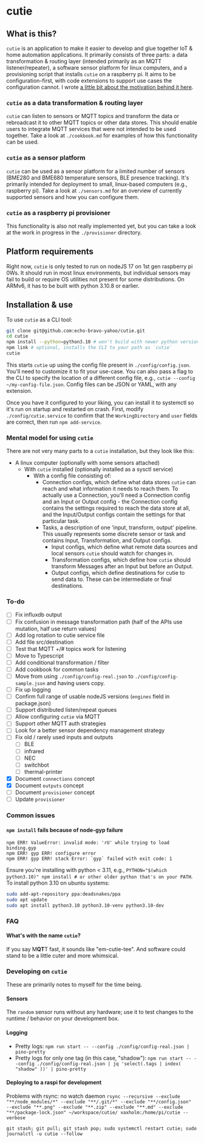 # cutie

## What is this?

`cutie` is an application to make it easier to develop and glue together IoT & home automation applications. It primarily consists of three parts: a data transformation & routing layer (intended primarily as an MQTT listener/repeater), a software sensor platform for linux computers, and a provisioning script that installs `cutie` on a raspberry pi. It aims to be configuration-first, with code extensions to support use cases the configuration cannot. I wrote [a little bit about the motivation behind it here](https://blog.echobravoyahoo.net/the-problem-with-home-automation-software/).

### `cutie` as a data transformation & routing layer

`cutie` can listen to sensors or MQTT topics and transform the data or rebroadcast it to other MQTT topics or other data stores. This should enable users to integrate MQTT services that were not intended to be used together. Take a look at `./cookbook.md` for examples of how this functionality can be used.

### `cutie` as a sensor platform

`cutie` can be used as a sensor platform for a limited number of sensors (BME280 and BME680 temperature sensors, BLE presence tracking). It's primarily intended for deployment to small, linux-based computers (e.g., raspberry pi). Take a look at `./sensors.md` for an overview of currently supported sensors and how you can configure them.

### `cutie` as a raspberry pi provisioner

This functionality is also not really implemented yet, but you can take a look at the work in progress in the `./provisioner` directory.

## Platform requirements

Right now, `cutie` is only tested to run on nodeJS 17 on 1st gen raspberry pi 0Ws. It should run in most linux environments, but individual sensors may fail to build or require OS utilities not present for some distributions. On ARMv6, it has to be built with python 3.10.8 or earlier.

## Installation & use

To use `cutie` as a CLI tool:

```bash
git clone git@github.com:echo-bravo-yahoo/cutie.git
cd cutie
npm install --python=python3.10 # won't build with newer python versions on ARMv6
npm link # optional, installs the CLI to your path as `cutie`
cutie
```

This starts `cutie` up using the config file present in `./config/config.json`. You'll need to customize it to fit your use-case. You can also pass a flag to the CLI to specify the location of a different config file, e.g., `cutie --config ~/my-config-file.json`. Config files can be JSON or YAML, with any extension.

Once you have it configured to your liking, you can install it to systemctl so it's run on startup and restarted on crash. First, modify `./config/cutie.service` to confirm that the `WorkingDirectory` and `user` fields are correct, then run `npm add-service`.

### Mental model for using `cutie`

There are not very many parts to a `cutie` installation, but they look like this:

- A linux computer (optionally with some sensors attached)
  - With `cutie` installed (optionally installed as a sysctl service)
    - With a config file consisting of:
      - Connection configs, which define what data stores `cutie` can reach and what information it needs to reach them. To actually use a Connection, you'll need a Connection config and an Input or Output config - the Connection config contains the settings required to reach the data store at all, and the Input/Output configs contain the settings for that particular task.
      - Tasks, a description of one 'input, transform, output' pipeline. This usually represents some discrete sensor or task and contains Input, Transformation, and Output configs.
        - Input configs, which define what remote data sources and local sensors `cutie` should watch for changes in.
        - Transformation configs, which define how `cutie` should transform Messages after an Input but before an Output.
        - Output configs, which define destinations for cutie to send data to. These can be intermediate or final destinations.

### To-do

- [ ] Fix influxdb output
- [ ] Fix confusion in message transformation path (half of the APIs use mutation, half use return values)
- [ ] Add log rotation to cutie service file
- [ ] Add file src/destination
- [ ] Test that MQTT +/# topics work for listening
- [ ] Move to Typescript
- [ ] Add conditional transformation / filter
- [ ] Add cookbook for common tasks
- [ ] Move from using `./config/config-real.json` to `./config/config-sample.json` and having users copy.
- [ ] Fix up logging
- [ ] Confirm full range of usable nodeJS versions (`engines` field in package.json)
- [ ] Support distributed listen/repeat queues
- [ ] Allow configuring `cutie` via MQTT
- [ ] Support other MQTT auth strategies
- [ ] Look for a better sensor dependency management strategy
- [ ] Fix old / rarely used inputs and outputs
  - [ ] BLE
  - [ ] infrared
  - [ ] NEC
  - [ ] switchbot
  - [ ] thermal-printer
- [x] Document `connections` concept
- [x] Document `outputs` concept
- [ ] Document `provisioner` concept
- [ ] Update `provisioner`

### Common issues

#### `npm install` fails because of node-gyp failure

```
npm ERR! ValueError: invalid mode: 'rU' while trying to load binding.gyp
npm ERR! gyp ERR! configure error
npm ERR! gyp ERR! stack Error: `gyp` failed with exit code: 1
```

Ensure you're installing with python < 3.11, e.g., `PYTHON="$(which python3.10)" npm install # or other older python that's on your PATH`. To install python 3.10 on ubuntu systems:

```bash
sudo add-apt-repository ppa:deadsnakes/ppa
sudo apt update
sudo apt install python3.10 python3.10-venv python3.10-dev
```

### FAQ

#### What's with the name `cutie`?

If you say M**QT**T fast, it sounds like "em-cutie-tee". And software could stand to be a little cuter and more whimsical.

### Developing on `cutie`

These are primarily notes to myself for the time being.

#### Sensors

The `random` sensor runs without any hardware; use it to test changes to the runtime / behavior on your development box.

#### Logging

- Pretty logs: `npm run start -- --config ./config/config-real.json | pino-pretty`
- Pretty logs for only one tag (in this case, "shadow"): `npm run start -- --config ./config/config-real.json | jq 'select(.tags | index( "shadow" ))' | pino-pretty`

#### Deploying to a raspi for development

Problems with rsync: no watch daemon
`rsync --recursive --exclude "**/node_modules/*" --exclude "**/.git/*" --exclude "**/config.json"  --exclude "**.png" --exclude "**.zip" --exclude "**.md" --exclude "**/package-lock.json" ~/workspace/cutie/ vaxholm:/home/pi/cutie --verbose`

`git stash; git pull; git stash pop; sudo systemctl restart cutie; sudo journalctl -u cutie --follow`
